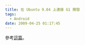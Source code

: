 ```yaml
---
title: 在 Ubuntu 9.04 上連接 G1 開發
tags:
  - Android
date: 2009-04-25 01:17:45
---
```


參考[這篇](http://www.maximyudin.com/2009/04/24/android/connecting-and-debugging-g1-on-ubuntu-904/)。